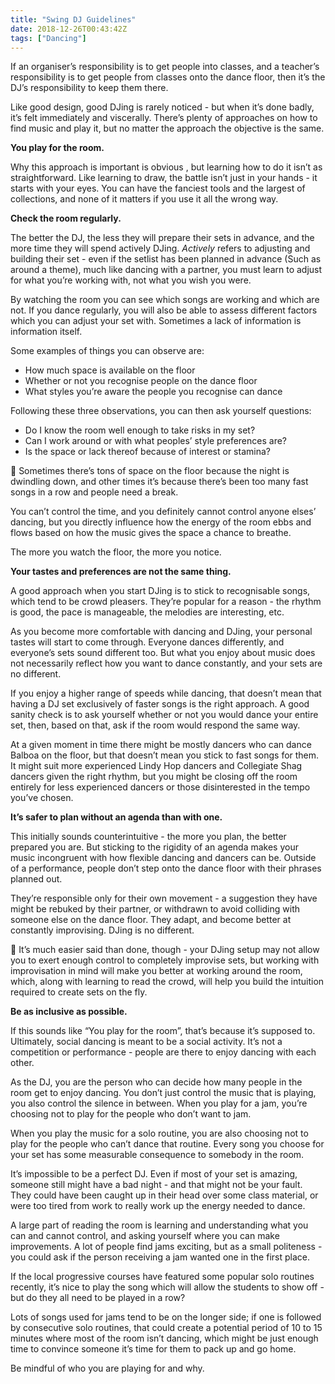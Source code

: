 ```yaml
---
title: "Swing DJ Guidelines"
date: 2018-12-26T00:43:42Z
tags: ["Dancing"]
---
```


If an organiser’s responsibility is to get people into classes, and a teacher’s responsibility is to get people from classes onto the dance floor, then it’s the DJ’s responsibility to keep them there.

Like good design, good DJing is rarely noticed - but when it’s done badly, it’s felt immediately and viscerally. There’s plenty of approaches on how to find music and play it, but no matter the approach the objective is the same.

**You play for the room.**

Why this approach is important is obvious , but learning how to do it isn’t as straightforward. Like learning to draw, the battle isn’t just in your hands - it starts with your eyes. You can have the fanciest tools and the largest of collections, and none of it matters if you use it all the wrong way.

**Check the room regularly.**

The better the DJ, the less they will prepare their sets in advance, and the more time they will spend actively DJing. *Actively* refers to adjusting and building their set - even if the setlist has been planned in advance (Such as around a theme), much like dancing with a partner, you must learn to adjust for what you’re working with, not what you wish you were.

By watching the room you can see which songs are working and which are not. If you dance regularly, you will also be able to assess different factors which you can adjust your set with. Sometimes a lack of information is information itself.

Some examples of things you can observe are:

* How much space is available on the floor
* Whether or not you recognise people on the dance floor
* What styles you’re aware the people you recognise can dance

Following these three observations, you can then ask yourself questions:

* Do I know the room well enough to take risks in my set?
* Can I work around or with what peoples’ style preferences are?
* Is the space or lack thereof because of interest or stamina?


Sometimes there’s tons of space on the floor because the night is dwindling down, and other times it’s because there’s been too many fast songs in a row and people need a break. 

You can’t control the time, and you definitely cannot control anyone elses’ dancing, but you directly influence how the energy of the room ebbs and flows based on how the music gives the space a chance to breathe.

The more you watch the floor, the more you notice.

**Your tastes and preferences are not the same thing.**

A good approach when you start DJing is to stick to recognisable songs, which tend to be crowd pleasers. They’re popular for a reason - the rhythm is good, the pace is manageable, the melodies are interesting, etc.

As you become more comfortable with dancing and DJing, your personal tastes will start to come through. Everyone dances differently, and everyone’s sets sound different too. But what you enjoy about music does not necessarily reflect how you want to dance constantly, and your sets are no different.

If you enjoy a higher range of speeds while dancing, that doesn’t mean that having a DJ set exclusively of faster songs is the right approach. A good sanity check is to ask yourself whether or not you would dance your entire set, then, based on that, ask if the room would respond the same way.

At a given moment in time there might be mostly dancers who can dance Balboa on the floor, but that doesn’t mean you stick to fast songs for them. It might suit more experienced Lindy Hop dancers and Collegiate Shag dancers given the right rhythm, but you might be closing off the room entirely for less experienced dancers or those disinterested in the tempo you’ve chosen.

**It’s safer to plan without an agenda than with one.**

This initially sounds counterintuitive - the more you plan, the better prepared you are. But sticking to the rigidity of an agenda makes your music incongruent with how flexible dancing and dancers can be. Outside of a performance, people don’t step onto the dance floor with their phrases planned out.

They’re responsible only for their own movement - a suggestion they have might be rebuked by their partner, or withdrawn to avoid colliding with someone else on the dance floor. They adapt, and become better at constantly improvising. DJing is no different.


It’s much easier said than done, though - your DJing setup may not allow you to exert enough control to completely improvise sets, but working with improvisation in mind will make you better at working around the room, which, along with learning to read the crowd, will help you build the intuition required to create sets on the fly.

**Be as inclusive as possible.**

If this sounds like “You play for the room”, that’s because it’s supposed to. Ultimately, social dancing is meant to be a social activity. It’s not a competition or performance - people are there to enjoy dancing with each other.

As the DJ, you are the person who can decide how many people in the room get to enjoy dancing. You don’t just control the music that is playing, you also control the silence in between. When you play for a jam, you’re choosing not to play for the people who don’t want to jam.

When you play the music for a solo routine, you are also choosing not to play for the people who can’t dance that routine. Every song you choose for your set has some measurable consequence to somebody in the room.

It’s impossible to be a perfect DJ. Even if most of your set is amazing, someone still might have a bad night - and that might not be your fault. They could have been caught up in their head over some class material, or were too tired from work to really work up the energy needed to dance.

A large part of reading the room is learning and understanding what you can and cannot control, and asking yourself where you can make improvements. A lot of people find jams exciting, but as a small politeness - you could ask if the person receiving a jam wanted one in the first place.

If the local progressive courses have featured some popular solo routines recently, it’s nice to play the song which will allow the students to show off - but do they all need to be played in a row? 

Lots of songs used for jams tend to be on the longer side; if one is followed by consecutive solo routines, that could create a potential period of 10 to 15 minutes where most of the room isn’t dancing, which might be just enough time to convince someone it’s time for them to pack up and go home.

Be mindful of who you are playing for and why.
